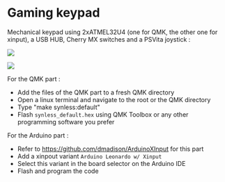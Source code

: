 # Gaming keypad
Mechanical keypad using 2xATMEL32U4 (one for QMK, the other one for xinput), a USB HUB, Cherry MX switches and a PSVita joystick :

![](https://image.noelshack.com/fichiers/2021/45/2/1636447509-tangerine-1.jpg)

![](https://image.noelshack.com/fichiers/2021/45/6/1636810429-3.png)

For the QMK part :
- Add the files of the QMK part to a fresh QMK directory
- Open a linux terminal and navigate to the root or the QMK directory
- Type "make synless:default"
- Flash `synless_default.hex` using QMK Toolbox or any other programming software you prefer

For the Arduino part :
- Refer to https://github.com/dmadison/ArduinoXInput for this part
- Add a xinpout variant `Arduino Leonardo w/ Xinput`
- Select this variant in the board selector on the Arduino IDE
- Flash and program the code
